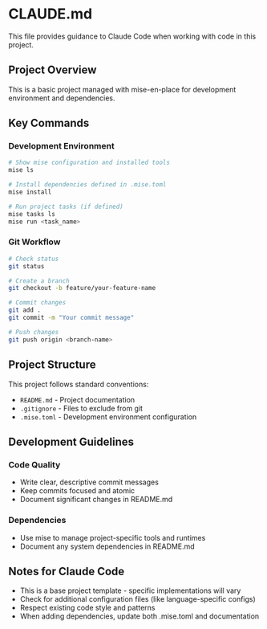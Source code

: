 # CLAUDE.md

This file provides guidance to Claude Code when working with code in this project.

## Project Overview

This is a basic project managed with mise-en-place for development environment and dependencies.

## Key Commands

### Development Environment
```bash
# Show mise configuration and installed tools
mise ls

# Install dependencies defined in .mise.toml
mise install

# Run project tasks (if defined)
mise tasks ls
mise run <task_name>
```

### Git Workflow
```bash
# Check status
git status

# Create a branch
git checkout -b feature/your-feature-name

# Commit changes
git add .
git commit -m "Your commit message"

# Push changes
git push origin <branch-name>
```

## Project Structure

This project follows standard conventions:
- `README.md` - Project documentation
- `.gitignore` - Files to exclude from git
- `.mise.toml` - Development environment configuration

## Development Guidelines

### Code Quality
- Write clear, descriptive commit messages
- Keep commits focused and atomic
- Document significant changes in README.md

### Dependencies
- Use mise to manage project-specific tools and runtimes
- Document any system dependencies in README.md

## Notes for Claude Code

- This is a base project template - specific implementations will vary
- Check for additional configuration files (like language-specific configs)
- Respect existing code style and patterns
- When adding dependencies, update both .mise.toml and documentation
